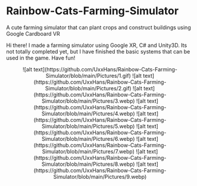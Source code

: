 # Rainbow-Cats-Farming-Simulator
A cute farming simulator that can plant crops and construct buildings using Google Cardboard VR

Hi there!
I made a farming simulator using Google XR, C# and Unity3D.
Its not totally completed yet, but I have finished the basic systems that can be used in the game.
Have fun!
<p align="center">
![alt text](https://github.com/UxxHans/Rainbow-Cats-Farming-Simulator/blob/main/Pictures/1.gif)
![alt text](https://github.com/UxxHans/Rainbow-Cats-Farming-Simulator/blob/main/Pictures/2.gif)
![alt text](https://github.com/UxxHans/Rainbow-Cats-Farming-Simulator/blob/main/Pictures/3.webp)
![alt text](https://github.com/UxxHans/Rainbow-Cats-Farming-Simulator/blob/main/Pictures/4.webp)
![alt text](https://github.com/UxxHans/Rainbow-Cats-Farming-Simulator/blob/main/Pictures/5.webp)
![alt text](https://github.com/UxxHans/Rainbow-Cats-Farming-Simulator/blob/main/Pictures/6.webp)
![alt text](https://github.com/UxxHans/Rainbow-Cats-Farming-Simulator/blob/main/Pictures/7.webp)
![alt text](https://github.com/UxxHans/Rainbow-Cats-Farming-Simulator/blob/main/Pictures/8.webp)
![alt text](https://github.com/UxxHans/Rainbow-Cats-Farming-Simulator/blob/main/Pictures/9.webp)
</p>
